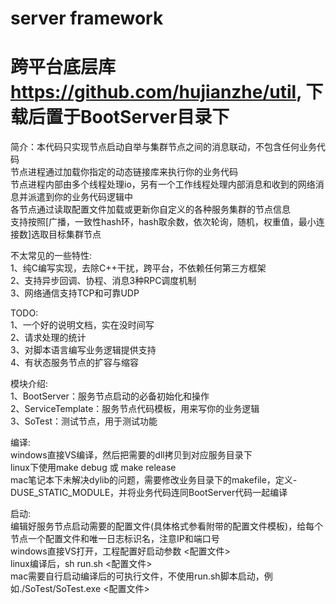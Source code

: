 # server framework
# 跨平台底层库 https://github.com/hujianzhe/util, 下载后置于BootServer目录下  

简介：本代码只实现节点启动自举与集群节点之间的消息联动，不包含任何业务代码  
节点进程通过加载你指定的动态链接库来执行你的业务代码  
节点进程内部由多个线程处理io，另有一个工作线程处理内部消息和收到的网络消息并派遣到你的业务代码逻辑中  
各节点通过读取配置文件加载或更新你自定义的各种服务集群的节点信息  
支持按照[广播，一致性hash环，hash取余数，依次轮询，随机，权重值，最小连接数]选取目标集群节点  

不太常见的一些特性:  
1、纯C编写实现，去除C++干扰，跨平台，不依赖任何第三方框架  
2、支持异步回调、协程、消息3种RPC调度机制  
3、网络通信支持TCP和可靠UDP  

TODO:  
1、一个好的说明文档，实在没时间写  
2、请求处理的统计  
3、对脚本语言编写业务逻辑提供支持  
4、有状态服务节点的扩容与缩容  

模块介绍:  
1、BootServer：服务节点启动的必备初始化和操作  
2、ServiceTemplate：服务节点代码模板，用来写你的业务逻辑  
3、SoTest：测试节点，用于测试功能  

编译:  
windows直接VS编译，然后把需要的dll拷贝到对应服务目录下  
linux下使用make debug 或 make release  
mac笔记本下未解决dylib的问题，需要修改业务目录下的makefile，定义-DUSE_STATIC_MODULE，并将业务代码连同BootServer代码一起编译  

启动:  
编辑好服务节点启动需要的配置文件(具体格式参看附带的配置文件模板)，给每个节点一个配置文件和唯一日志标识名，注意IP和端口号  
windows直接VS打开，工程配置好启动参数  <配置文件>  
linux编译后，sh run.sh <配置文件>  
mac需要自行启动编译后的可执行文件，不使用run.sh脚本启动，例如./SoTest/SoTest.exe <配置文件>  
